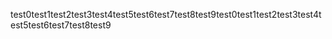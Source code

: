 <!---
✨ illegibility ✨
--->

test0test1test2test3test4test5test6test7test8test9test0test1test2test3test4test5test6test7test8test9
